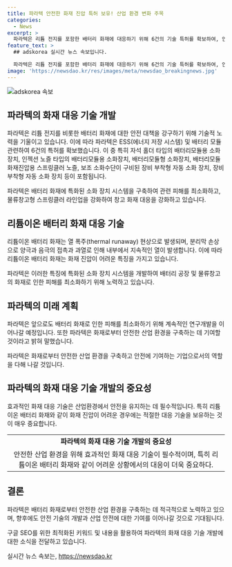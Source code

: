 ```yaml
---
title: 파라텍 안전한 화재 진압 특허 보유! 산업 환경 변화 주목
categories:
  - News
excerpt: >
  파라텍은 리튬 전지를 포함한 배터리 화재에 대응하기 위해 6건의 기술 특허를 확보하여, 안전한 산업 환경을 구축하고 있다고 전했다. 이에 따라 등록된 ESS(에너지 저장 시스템) 및 배터리 모듈 관련 특허는 소화 장치를 포함한 총 6건이다. 또한, 파라텍은 배터리 공장과 물류창고 화재에 대응하기 위한 제품 개발에도 박차를 가하고 있으며, 앞으로도 화재로부터 안전한 환경을 구축하는 데 계속 노력할 것이라 밝혔다.
feature_text: >
  ## adskorea 실시간 뉴스 속보입니다.

  파라텍은 리튬 전지를 포함한 배터리 화재에 대응하기 위해 6건의 기술 특허를 확보하여, 안전한 산업 환경을 구축하고 있다고 전했다. 이에 따라 등록된 ESS(에너지 저장 시스템) 및 배터리 모듈 관련 특허는 소화 장치를 포함한 총 6건이다. 또한, 파라텍은 배터리 공장과 물류창고 화재에 대응하기 위한 제품 개발에도 박차를 가하고 있으며, 앞으로도 화재로부터 안전한 환경을 구축하는 데 계속 노력할 것이라 밝혔다.
image: 'https://newsdao.kr/res/images/meta/newsdao_breakingnews.jpg'
---
```


<p><img src="https://newsdao.kr/res/images/meta/newsdao_breakingnews.jpg" alt="adskorea 속보" /></p>

<h2 data-ke-size="size26">파라텍의 화재 대응 기술 개발</h2>

<p>파라텍은 리튬 전지를 비롯한 배터리 화재에 대한 안전 대책을 강구하기 위해 기술적 노력을 기울이고 있습니다. 이에 따라 파라텍은 ESS(에너지 저장 시스템) 및 배터리 모듈 관련하여 6건의 특허를 확보했습니다. 이 중 특히 자석 홀더 타입의 배터리모듈용 소화장치, 인젝션 노즐 타입의 배터리모듈용 소화장치, 배터리모듈형 소화장치, 배터리모듈 화재진압용 스프링클러 노즐, 보조 소화수단이 구비된 장비 부착형 자동 소화 장치, 장비 부착형 자동 소화 장치 등이 포함됩니다.</p>

<p data-ke-size="size16">파라텍은 배터리 화재에 특화된 소화 장치 시스템을 구축하여 관련 피해를 최소화하고, 물류창고형 스프링클러 라인업을 강화하여 창고 화재 대응을 강화하고 있습니다.</p>

<h2 data-ke-size="size26">리튬이온 배터리 화재 대응 기술</h2>

<p>리튬이온 배터리 화재는 열 폭주(thermal runaway) 현상으로 발생되며, 분리막 손상으로 양극과 음극의 접촉과 과열로 인해 내부에서 지속적인 열이 발생합니다. 이에 따라 리튬이온 배터리 화재는 화재 진압이 어려운 특징을 가지고 있습니다.</p>

<p data-ke-size="size16">파라텍은 이러한 특징에 특화된 소화 장치 시스템을 개발하여 배터리 공장 및 물류창고의 화재로 인한 피해를 최소화하기 위해 노력하고 있습니다.</p>

<h2 data-ke-size="size26">파라텍의 미래 계획</h2>

<p>파라텍은 앞으로도 배터리 화재로 인한 피해를 최소화하기 위해 계속적인 연구개발을 이어나갈 예정입니다. 또한 파라텍은 화재로부터 안전한 산업 환경을 구축하는 데 기여할 것이라고 밝혀 말했습니다.</p>

<p data-ke-size="size16">파라텍은 화재로부터 안전한 산업 환경을 구축하고 안전에 기여하는 기업으로서의 역할을 다해 나갈 것입니다.</p>

<h2 data-ke-size="size26">파라텍의 화재 대응 기술 개발의 중요성</h2>

<p>효과적인 화재 대응 기술은 산업환경에서 안전을 유지하는 데 필수적입니다. 특히 리튬이온 배터리 화재와 같이 화재 진압이 어려운 경우에는 적절한 대응 기술을 보유하는 것이 매우 중요합니다.</p>

<table>
    <tr>
        <td style="text-align: center; height: 17px;"><b>파라텍의 화재 대응 기술 개발의 중요성</b></td>
    </tr>
    <tr>
        <td style="text-align: center; height: 17px;">안전한 산업 환경을 위해 효과적인 화재 대응 기술이 필수적이며, 특히 리튬이온 배터리 화재와 같이 어려운 상황에서의 대응이 더욱 중요하다.</td>
    </tr>
</table>

<h2 data-ke-size="size26">결론</h2>

<p>파라텍은 배터리 화재로부터 안전한 산업 환경을 구축하는 데 적극적으로 노력하고 있으며, 향후에도 안전 기술의 개발과 산업 안전에 대한 기여를 이어나갈 것으로 기대됩니다.</p>

<p data-ke-size="size16">구글 SEO를 위한 최적화된 키워드 및 내용을 활용하여 파라텍의 화재 대응 기술 개발에 대한 소식을 전달하고 있습니다.</p>
실시간 뉴스 속보는, <a href="https://newsdao.kr" rel="dofollow">https://newsdao.kr</a>


